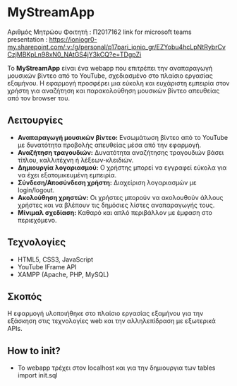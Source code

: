 # MyStreamApp

Aριθμός Μητρώου Φοιτητή : Π2017162
link for microsoft teams presentation : https://ioniogr0-my.sharepoint.com/:v:/g/personal/p17pari_ionio_gr/EZYobu4hcLpNtRybrCvCzjMBKpLn98xN0_NAtGS4jY3kCQ?e=TDgpZi

Το **MyStreamApp** είναι ένα webapp που επιτρέπει την αναπαραγωγή μουσικών βίντεο από το YouTube, σχεδιασμένο στο πλαίσιο εργασίας εξαμήνου. Η εφαρμογή προσφέρει μια εύκολη και ευχάριστη εμπειρία στον χρήστη για αναζήτηση και παρακολούθηση μουσικών βίντεο απευθείας από τον browser του.

## Λειτουργίες

- **Αναπαραγωγή μουσικών βίντεο:** Ενσωμάτωση βίντεο από το YouTube με δυνατότητα προβολής απευθείας μέσα από την εφαρμογή.
- **Αναζήτηση τραγουδιών:** Δυνατότητα αναζήτησης τραγουδιών βάσει τίτλου, καλλιτέχνη ή λέξεων-κλειδιών.
- **Δημιουργία λογαριασμού:** Ο χρήστης μπορεί να εγγραφεί εύκολα για να έχει εξατομικευμένη εμπειρία.
- **Σύνδεση/Αποσύνδεση χρήστη:** Διαχείριση λογαριασμών με login/logout.
- **Ακολούθηση χρηστών:** Οι χρήστες μπορούν να ακολουθούν άλλους χρήστες και να βλέπουν τις δημόσιες λίστες αναπαραγωγής τους.
- **Μίνιμαλ σχεδίαση:** Καθαρό και απλό περιβάλλον με έμφαση στο περιεχόμενο.

## Τεχνολογίες

- HTML5, CSS3, JavaScript
- YouTube IFrame API
- XAMPP (Apache, PHP, MySQL)

## Σκοπός

Η εφαρμογή υλοποιήθηκε στο πλαίσιο εργασίας εξαμήνου για την εξάσκηση στις τεχνολογίες web και την αλληλεπίδραση με εξωτερικά APIs.

## How to init?

- Το webapp τρέχει στον localhost και για την δημιουργια των tables import init.sql
